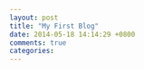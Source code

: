 ```yaml
---
layout: post
title: "My First Blog"
date: 2014-05-18 14:14:29 +0800
comments: true
categories: 
---
```

